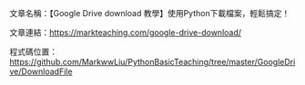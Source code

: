 文章名稱：【Google Drive download 教學】使用Python下載檔案，輕鬆搞定！

文章連結：https://markteaching.com/google-drive-download/

程式碼位置：https://github.com/MarkwwLiu/PythonBasicTeaching/tree/master/GoogleDrive/DownloadFile
